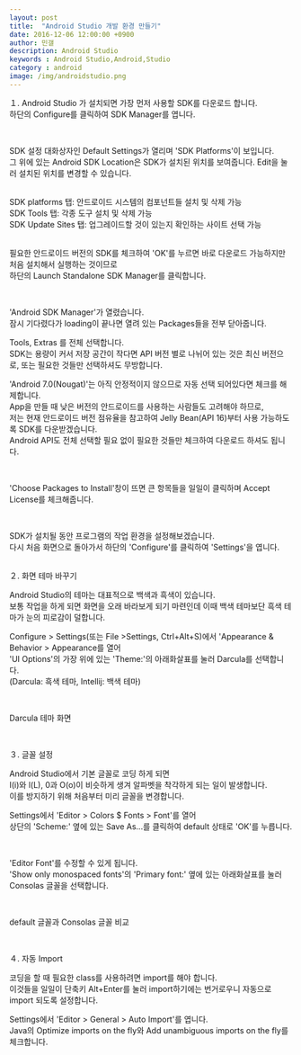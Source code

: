 ```yaml
---
layout: post
title:  "Android Studio 개발 환경 만들기"
date: 2016-12-06 12:00:00 +0900
author: 민갤
description: Android Studio 
keywords : Android Studio,Android,Studio
category : android
image: /img/androidstudio.png
---
```


１. Android Studio 가 설치되면 가장 먼저 사용할 SDK를 다운로드 합니다.<br>하단의 <span class="blue">Configure</span>를 클릭하여 <span class="blue">SDK Manager</span>를 엽니다.<br>
<p class="t_center w50"><amp-img src="{{ "/img/post03/android18.jpg" | prepend: site.baseurl }}" alt="안드로이드 스튜디오 메뉴창" width="662" height="648" layout="responsive"></amp-img></p><br>

SDK 설정 대화상자인 Default Settings가 열리며 'SDK Platforms'이 보입니다.<br>
그 위에 있는 Android SDK Location은 SDK가 설치된 위치를 보여줍니다. Edit을 눌러 설치된 위치를 변경할 수 있습니다.<br><br>

SDK platforms 탭: 안드로이드 시스템의 컴포넌트들 설치 및 삭제 가능<br>
SDK Tools 탭: 각종 도구 설치 및 삭제 가능<br>
SDK Update Sites 탭: 업그레이드할 것이 있는지 확인하는 사이트 선택 가능<br><br>

필요한 안드로이드 버전의 SDK를 체크하여 'OK'를 누르면 바로 다운로드 가능하지만 처음 설치해서 실행하는 것이므로<br>
하단의 <span class="blue">Launch Standalone SDK Manager</span>를 클릭합니다.<br>
<p class="t_center w80"><amp-img src="{{ "/img/post03/android19.jpg" | prepend: site.baseurl }}" alt="안드로이드 스튜디오 환경설정" width="1023" height="695" layout="responsive"></amp-img></p><br>

'Android SDK Manager'가 열렸습니다.<br>
잠시 기다렸다가 loading이 끝나면 열려 있는 Packages들을 전부 닫아줍니다.<br>

<span class="blue">Tools</span>, <span class="blue">Extras</span> 를 전체 선택합니다.<br>
SDK는 용량이 커서 저장 공간이 작다면 API 버전 별로 나뉘어 있는 것은 최신 버전으로, 또는 필요한 것들만 선택하셔도 무방합니다.<br>

'Android 7.0(Nougat)'는 아직 안정적이지 않으므로 자동 선택 되어있다면 체크를 해제합니다.<br>
App을 만들 때 낮은 버전의 안드로이드를 사용하는 사람들도 고려해야 하므로,<br>
저는 현재 안드로이드 버전 점유율을 참고하여 Jelly Bean(API 16)부터 사용 가능하도록 SDK를 다운받겠습니다.<br>
Android API도 전체 선택할 필요 없이 필요한 것들만 체크하여 다운로드 하셔도 됩니다.<br>
<p class="t_center w50"><amp-img src="{{ "/img/post03/android20.jpg" | prepend: site.baseurl }}" alt="SDK Manager" width="686" height="641" layout="responsive"></amp-img></p><br>

'Choose Packages to Install'창이 뜨면 큰 항목들을 일일이 클릭하며 <span class="blue">Accept License</span>를 체크해줍니다.<br>
<p class="t_center w80"><amp-img src="{{ "/img/post03/android21.jpg" | prepend: site.baseurl }}" alt="Choose Packages to Install" width="726" height="463" layout="responsive"></amp-img></p>
<p class="t_center w50"><amp-img src="{{ "/img/post03/android22.jpg" | prepend: site.baseurl }}" alt="Downloading Android SDK" width="686" height="641" layout="responsive"></amp-img></p><br>

SDK가 설치될 동안 프로그램의 작업 환경을 설정해보겠습니다.<br>
다시 처음 화면으로 돌아가서 하단의 'Configure'를 클릭하여 'Settings'을 엽니다.<br><br>



２. 화면 테마 바꾸기<br>

Android Studio의 테마는 대표적으로 백색과 흑색이 있습니다.<br>
보통 작업을 하게 되면 화면을 오래 바라보게 되기 마련인데 이때 백색 테마보단 흑색 테마가 눈의 피로감이 덜합니다.<br>

Configure > Settings(또는 File >Settings, Ctrl+Alt+S)에서 'Appearance & Behavior > <span class="blue">Appearance</span>를 열어<br>
'UI Options'의 가장 위에 있는 'Theme:'의 아래화살표를 눌러 <span class="blue">Darcula</span>를 선택합니다.<br>
(Darcula: 흑색 테마, Intellij: 백색 테마)<br>
<p class="t_center w80"><amp-img src="{{ "/img/post03/android_theme01.jpg" | prepend: site.baseurl }}" alt="Theme Setting" width="1024" height="695" layout="responsive"></amp-img></p><br>

Darcula 테마 화면<br>
<p class="t_center w50"><amp-img src="{{ "/img/post03/android_theme02.jpg" | prepend: site.baseurl }}" alt="Theme Darck" width="662" height="489" layout="responsive"></amp-img></p><br>



３. 글꼴 설정<br>

Android Studio에서 기본 글꼴로 코딩 하게 되면 <br>
I(i)와 l(L), 0과 O(o)이 비슷하게 생겨 알파벳을 착각하게 되는 일이 발생합니다.<br>
이를 방지하기 위해 처음부터 미리 글꼴을 변경합니다.<br>

Settings에서 'Editor > Colors $ Fonts > <span class="blue">Font</span>'를 열어<br>
상단의 'Scheme:' 옆에 있는 <span class="blue">Save As...</span>를 클릭하여 default 상태로 'OK'를 누릅니다.<br>
<p class="t_center w80"><amp-img src="{{ "/img/post03/android_theme03.jpg" | prepend: site.baseurl }}" alt="Font Setting" width="1023" height="694" layout="responsive"></amp-img></p><br>

'Editor Font'를 수정할 수 있게 됩니다.<br>
'Show only monospaced fonts'의 'Primary font:' 옆에 있는 아래화살표를 눌러 <span class="blue">Consolas</span> 글꼴을 선택합니다.<br>
<p class="t_center w80"><amp-img src="{{ "/img/post03/android_theme04.jpg" | prepend: site.baseurl }}" alt="Font Setting2" width="1025" height="696" layout="responsive"></amp-img></p><br>

default 글꼴과 Consolas 글꼴 비교<br>
<p class="t_center w50"><amp-img src="{{ "/img/post03/android_theme04_1.jpg" | prepend: site.baseurl }}" alt="Font default" width="759" height="337" layout="responsive"></amp-img></p>
<p class="t_center w50"><amp-img src="{{ "/img/post03/android_theme04_2.jpg" | prepend: site.baseurl }}" alt="Font Consolas" width="759" height="337" layout="responsive"></amp-img></p><br>



４. 자동 Import<br>

코딩을 할 때 필요한 class를 사용하려면 import를 해야 합니다. <br>
이것들을 일일이 단축키 Alt+Enter를 눌러 import하기에는 번거로우니 자동으로 import 되도록 설정합니다.<br>

Settings에서 'Editor > General > <span class="blue">Auto Import</span>'를 엽니다.<br>
Java의 <span class="blue">Optimize imports on the fly</span>와 <span class="blue">Add unambiguous imports on the fly</span>를 체크합니다.<br>
<p class="t_center w80"><amp-img src="{{ "/img/post03/android_theme05.jpg" | prepend: site.baseurl }}" alt="Auto Import" width="1024" height="696" layout="responsive"></amp-img></p>
